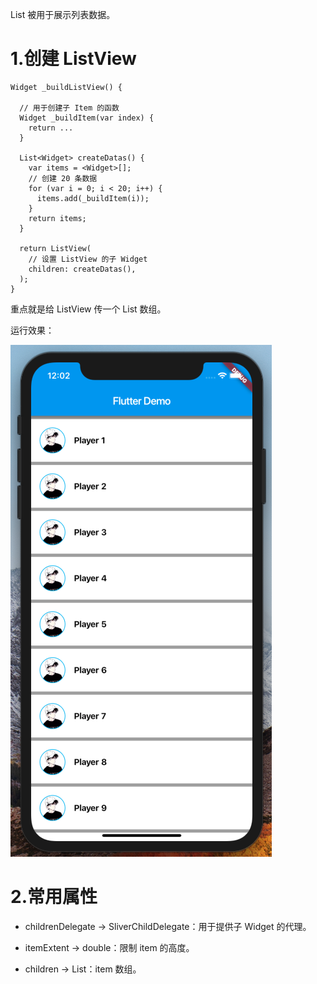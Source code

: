 List 被用于展示列表数据。  

# 1.创建 ListView  

```
Widget _buildListView() {

  // 用于创建子 Item 的函数
  Widget _buildItem(var index) {
    return ...
  }

  List<Widget> createDatas() {
    var items = <Widget>[];
    // 创建 20 条数据
    for (var i = 0; i < 20; i++) {
      items.add(_buildItem(i));
    }
    return items;
  }

  return ListView(
    // 设置 ListView 的子 Widget
    children: createDatas(),
  );
}
```

重点就是给 ListView 传一个 List<Widget> 数组。

运行效果：  

![](https://raw.githubusercontent.com/chenBingX/img/master/Flutter/Flutter-demo7.png)  

# 2.常用属性

- childrenDelegate → SliverChildDelegate：用于提供子 Widget 的代理。  

- itemExtent → double：限制 item 的高度。  

- children → List<Widget>：item 数组。

